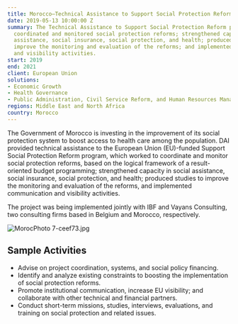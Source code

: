 ```yaml
---
title: Morocco—Technical Assistance to Support Social Protection Reform
date: 2019-05-13 10:00:00 Z
summary: The Technical Assistance to Support Social Protection Reform project in Morocco
  coordinated and monitored social protection reforms; strengthened capacity in social
  assistance, social insurance, social protection, and health; produced studies to
  improve the monitoring and evaluation of the reforms; and implemented communication
  and visibility activities.
start: 2019
end: 2021
client: European Union
solutions:
- Economic Growth
- Health Governance
- Public Administration, Civil Service Reform, and Human Resources Management
regions: Middle East and North Africa
country: Morocco
---
```


The Government of Morocco is investing in the improvement of its social protection system to boost access to health care among the population. DAI provided technical assistance to the European Union (EU)-funded Support Social Protection Reform program, which worked to coordinate and monitor social protection reforms, based on the logical framework of a result-oriented budget programming; strengthened capacity in social assistance, social insurance, social protection, and health; produced studies to improve the monitoring and evaluation of the reforms, and implemented communication and visibility activities.

The project was being implemented jointly with IBF and Vayans Consulting, two consulting firms based in Belgium and Morocco, respectively.

![MorocPhoto 7-ceef73.jpg](/uploads/MorocPhoto%207-ceef73.jpg)

## Sample Activities

* Advise on project coordination, systems, and social policy financing.
* Identify and analyze existing constraints to boosting the implementation of social protection reforms.
* Promote institutional communication, increase EU visibility; and collaborate with other technical and financial partners.
* Conduct short-term missions, studies, interviews, evaluations, and training on social protection and related issues.